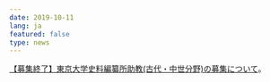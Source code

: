 ```yaml
---
date: 2019-10-11
lang: ja
featured: false
type: news
---
```

<a href="/news/2019/koubo_20191011.html" target="_blank">
【募集終了】東京大学史料編纂所助教(古代・中世分野)の募集について</a>。
